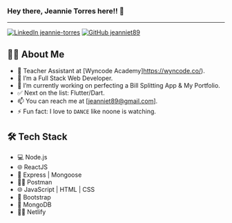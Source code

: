### Hey there, Jeannie Torres here!! 👋

---

[![LinkedIn jeannie-torres](https://img.shields.io/badge/-LinkedIn-black.svg?style=flat-square&logo=linkedin&colorB=555=https://www.linkedin.com/in/jeannie-torres/)](https://www.linkedin.com/in/jeannie-torres/)
[![GitHub jeanniet89](https://img.shields.io/github/followers/jeanniet89?label=follow&style=social)](https://github.com/Jeanniet89/jeanniet89)

## 👨‍💻 About Me

- 💼 Teacher Assistant at [Wyncode Academy]https://wyncode.co/).
- 🌱 I’m a Full Stack Web Developer.
- 🔭 I’m currently working on perfecting a Bill Splitting App & My Portfolio.
- ✅ Next on the list: Flutter/Dart.
- 📫 You can reach me at [jeanniet89@gmail.com].
- ⚡ Fun fact: I love to `DANCE` like noone is watching.

## 🛠 Tech Stack

- 💻 Node.js
- 🌐 ReactJS
- 🐙 Express | Mongoose
- 🏄‍♂️ Postman
- 🌐 JavaScript | HTML | CSS
- 🦜 Bootstrap
- 🔧 MongoDB
- 🏄‍♂️ Netlify
